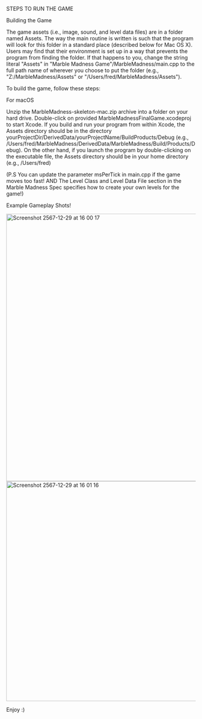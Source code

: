 STEPS TO RUN THE GAME

Building the Game

The game assets (i.e., image, sound, and level data files) are in a folder named Assets.
The way the main routine is written is such that the program will look for this folder in a
standard place (described below for Mac OS X). Users may find
that their environment is set up in a way that prevents the program from finding the
folder. If that happens to you, change the string literal "Assets" in "Marble Madness Game"/MarbleMadness/main.cpp to the full
path name of wherever you choose to put the folder (e.g., "Z:/MarbleMadness/Assets"
or "/Users/fred/MarbleMadness/Assets").

To build the game, follow these steps:

For macOS

Unzip the MarbleMadness-skeleton-mac.zip archive into a folder on your hard drive.
Double-click on provided MarbleMadnessFinalGame.xcodeproj to start Xcode.
If you build and run your program from within Xcode, the Assets directory should be in
the directory yourProjectDir/DerivedData/yourProjectName/BuildProducts/Debug (e.g.,
/Users/fred/MarbleMadness/DerivedData/MarbleMadness/Build/Products/Debug). On
the other hand, if you launch the program by double-clicking on the executable file, the
Assets directory should be in your home directory (e.g., /Users/fred)


(P.S You can update the parameter msPerTick in main.cpp if the game moves too fast!
AND The Level Class and Level Data File section in the Marble Madness Spec specifies how to create your own levels for the game!)

Example Gameplay Shots!



<img width="711" alt="Screenshot 2567-12-29 at 16 00 17" src="https://github.com/user-attachments/assets/0ecc4d5c-298f-480d-a704-c9e8d24853e5" />




<img width="585" alt="Screenshot 2567-12-29 at 16 01 16" src="https://github.com/user-attachments/assets/ac1d2b75-feb0-44a7-aed7-bda1e8511a4d" />


Enjoy :)
